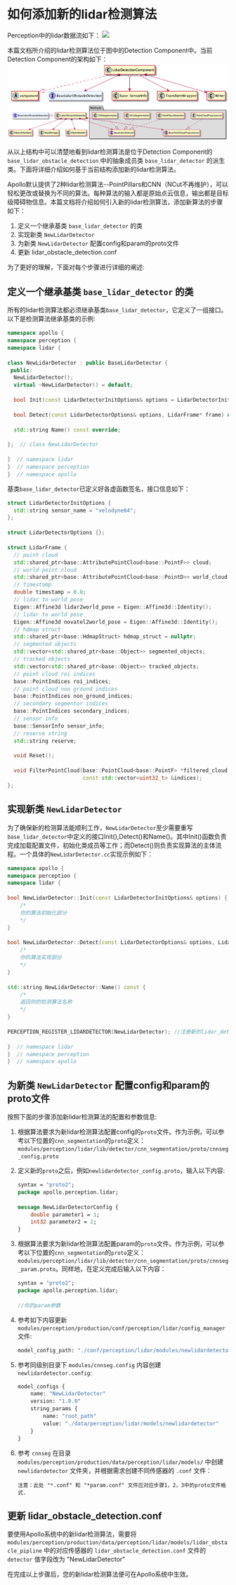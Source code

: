 # 如何添加新的lidar检测算法

Perception中的lidar数据流如下：
![](https://github.com/ApolloAuto/apollo/blob/master/docs/specs/images/lidar_perception_data_flow.png)

本篇文档所介绍的lidar检测算法位于图中的Detection Component中。当前Detection Component的架构如下：
![lidar detection high-level](images/lidar_detection_1.png)
![lidar detection](images/lidar_detection_2.png)

从以上结构中可以清楚地看到lidar检测算法是位于Detection Component的 `base_lidar_obstacle_detection` 中的抽象成员类 `base_lidar_detector` 的派生类。下面将详细介绍如何基于当前结构添加新的lidar检测算法。

Apollo默认提供了2种lidar检测算法--PointPillars和CNN（NCut不再维护），可以轻松更改或替换为不同的算法。每种算法的输入都是原始点云信息，输出都是目标级障碍物信息。本篇文档将介绍如何引入新的lidar检测算法，添加新算法的步骤如下：

1. 定义一个继承基类 `base_lidar_detector` 的类
2. 实现新类 `NewLidarDetector`
3. 为新类 `NewLidarDetector` 配置config和param的proto文件
4. 更新 lidar_obstacle_detection.conf

为了更好的理解，下面对每个步骤进行详细的阐述:

## 定义一个继承基类 `base_lidar_detector` 的类

所有的lidar检测算法都必须继承基类`base_lidar_detector`，它定义了一组接口。 以下是检测算法继承基类的示例:

```c++
namespace apollo {
namespace perception {
namespace lidar {

class NewLidarDetector : public BaseLidarDetector {
 public:
  NewLidarDetector();
  virtual ~NewLidarDetector() = default;

  bool Init(const LidarDetectorInitOptions& options = LidarDetectorInitOptions()) override;

  bool Detect(const LidarDetectorOptions& options, LidarFrame* frame) override;

  std::string Name() const override;

};  // class NewLidarDetector

}  // namespace lidar
}  // namespace perception
}  // namespace apollo
```

基类`base_lidar_detector`已定义好各虚函数签名，接口信息如下：

```c++
struct LidarDetectorInitOptions {
  std::string sensor_name = "velodyne64";
};

struct LidarDetectorOptions {};

struct LidarFrame {
  // point cloud
  std::shared_ptr<base::AttributePointCloud<base::PointF>> cloud;
  // world point cloud
  std::shared_ptr<base::AttributePointCloud<base::PointD>> world_cloud;
  // timestamp
  double timestamp = 0.0;
  // lidar to world pose
  Eigen::Affine3d lidar2world_pose = Eigen::Affine3d::Identity();
  // lidar to world pose
  Eigen::Affine3d novatel2world_pose = Eigen::Affine3d::Identity();
  // hdmap struct
  std::shared_ptr<base::HdmapStruct> hdmap_struct = nullptr;
  // segmented objects
  std::vector<std::shared_ptr<base::Object>> segmented_objects;
  // tracked objects
  std::vector<std::shared_ptr<base::Object>> tracked_objects;
  // point cloud roi indices
  base::PointIndices roi_indices;
  // point cloud non ground indices
  base::PointIndices non_ground_indices;
  // secondary segmentor indices
  base::PointIndices secondary_indices;
  // sensor info
  base::SensorInfo sensor_info;
  // reserve string
  std::string reserve;

  void Reset();

  void FilterPointCloud(base::PointCloud<base::PointF> *filtered_cloud,
                        const std::vector<uint32_t> &indices);
};
```

## 实现新类 `NewLidarDetector`

为了确保新的检测算法能顺利工作，`NewLidarDetector`至少需要重写`base_lidar_detector`中定义的接口Init(),Detect()和Name()。其中Init()函数负责完成加载配置文件，初始化类成员等工作；而Detect()则负责实现算法的主体流程。一个具体的`NewLidarDetector.cc`实现示例如下：

```c++
namespace apollo {
namespace perception {
namespace lidar {

bool NewLidarDetector::Init(const LidarDetectorInitOptions& options) {
    /*
    你的算法初始化部分
    */
}

bool NewLidarDetector::Detect(const LidarDetectorOptions& options, LidarFrame* frame) {
    /*
    你的算法实现部分
    */
}

std::string NewLidarDetector::Name() const {
    /*
    返回你的检测算法名称
    */
}

PERCEPTION_REGISTER_LIDARDETECTOR(NewLidarDetector); //注册新的lidar_detector

}  // namespace lidar
}  // namespace perception
}  // namespace apollo
```


## 为新类 `NewLidarDetector` 配置config和param的proto文件

按照下面的步骤添加新lidar检测算法的配置和参数信息:

1. 根据算法要求为新lidar检测算法配置config的`proto`文件。作为示例，可以参考以下位置的`cnn_segmentation`的`proto`定义：`modules/perception/lidar/lib/detector/cnn_segmentation/proto/cnnseg_config.proto`

2. 定义新的`proto`之后，例如`newlidardetector_config.proto`，输入以下内容:

    ```protobuf
    syntax = "proto2";
    package apollo.perception.lidar;

    message NewLidarDetectorConfig {
        double parameter1 = 1;
        int32 parameter2 = 2;
    }
    ```
3. 根据算法要求为新lidar检测算法配置param的`proto`文件。作为示例，可以参考以下位置的`cnn_segmentation`的`proto`定义：`modules/perception/lidar/lib/detector/cnn_segmentation/proto/cnnseg_param.proto`。同样地，在定义完成后输入以下内容：

    ```protobuf
    syntax = "proto2";
    package apollo.perception.lidar;

    //你的param参数
    ```

4. 参考如下内容更新 `modules/perception/production/conf/perception/lidar/config_manager`文件:

    ```protobuf
    model_config_path: "./conf/perception/lidar/modules/newlidardetector_config.config"
    ```

5. 参考同级别目录下 `modules/cnnseg.config` 内容创建 `newlidardetector.config`:

    ```protobuf
    model_configs {
        name: "NewLidarDetector"
        version: "1.0.0"
        string_params {
            name: "root_path"
            value: "./data/perception/lidar/models/newlidardetector"
        }
    }
    ```

6. 参考 `cnnseg` 在目录 `modules/perception/production/data/perception/lidar/models/` 中创建 `newlidardetector` 文件夹，并根据需求创建不同传感器的 `.conf` 文件：

    ```
    注意：此处 "*.conf" 和 "*param.conf" 文件应对应步骤1，2，3中的proto文件格式.
    ```

## 更新 lidar_obstacle_detection.conf

要使用Apollo系统中的新lidar检测算法，需要将 `modules/perception/production/data/perception/lidar/models/lidar_obstacle_pipline` 中的对应传感器的 `lidar_obstacle_detection.conf` 文件的 `detector` 值字段改为 "NewLidarDetector"

在完成以上步骤后，您的新lidar检测算法便可在Apollo系统中生效。
